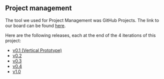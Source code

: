 
## Project management

The tool we used for Project Management was GitHub Projects. The link to our board can be found [here](https://github.com/orgs/FEUP-LEIC-ES-2022-23/projects/56).

Here are the following releases, each at the end of the 4 iterations of this project:
- [v0.1 (Vertical Prototype)](https://github.com/FEUP-LEIC-ES-2022-23/2LEIC14T3/releases/tag/v0.1)
- [v0.2](https://github.com/FEUP-LEIC-ES-2022-23/2LEIC14T3/releases/tag/v0.2)
- [v0.3](https://github.com/FEUP-LEIC-ES-2022-23/2LEIC14T3/releases/tag/v0.3)
- [v0.4](https://github.com/FEUP-LEIC-ES-2022-23/2LEIC14T3/releases/tag/v0.4)
- [v1.0](https://github.com/FEUP-LEIC-ES-2022-23/2LEIC14T3/releases/tag/v1.0)